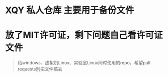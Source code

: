 # XQY 私人仓库 主要用于备份文件
# 放了MIT许可证，剩下问题自己看许可证文件

> 给windows、虚拟机Linux、实验室Linux同时使用的repo，希望pull requests别把文件搞丢
